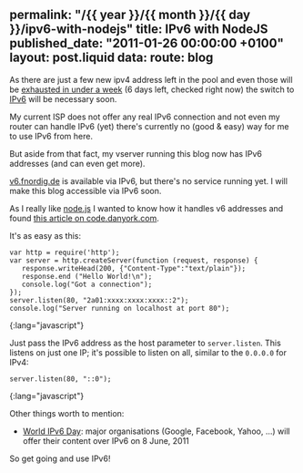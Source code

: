 permalink: "/{{ year }}/{{ month }}/{{ day }}/ipv6-with-nodejs"
title: IPv6 with NodeJS
published_date: "2011-01-26 00:00:00 +0100"
layout: post.liquid
data:
  route: blog
---
As there are just a few new ipv4 address left in the pool and even those will be [exhausted in under a week](http://inetcore.com/project/ipv4ec/index_en.html) (6 days left, checked right now) the switch to [IPv6](http://en.wikipedia.org/wiki/Ipv6) will be necessary soon.

My current ISP does not offer any real IPv6 connection and not even my router can handle IPv6 (yet) there's currently no (good & easy) way for me to use IPv6 from here.

But aside from that fact, my vserver running this blog now has IPv6 addresses (and can even get more).

[v6.fnordig.de](http://v6.fnordig.de) is available via IPv6, but there's no service running yet.
I will make this blog accessible via IPv6 soon.

As I really like [node.js](http://nodejs.org/) I wanted to know how it handles v6 addresses and found [this article on code.danyork.com](http://code.danyork.com/2011/01/20/testing-node-js-with-ipv6-first-step-does-it-work/).

It's as easy as this:

    var http = require('http');
    var server = http.createServer(function (request, response) {
       response.writeHead(200, {"Content-Type":"text/plain"});
       response.end ("Hello World!\n");
       console.log("Got a connection");
    });
    server.listen(80, "2a01:xxxx:xxxx:xxxx::2");
    console.log("Server running on localhost at port 80");
{:lang="javascript"}

Just pass the IPv6 address as the host parameter to `server.listen`.
This listens on just one IP; it's possible to listen on all, similar to the `0.0.0.0` for IPv4:

    server.listen(80, "::0");
{:lang="javascript"}

Other things worth to mention:

* [World IPv6 Day](http://isoc.org/wp/worldipv6day/): major organisations (Google, Facebook, Yahoo, ...) will offer their content over IPv6 on 8 June, 2011

So get going and use IPv6!
